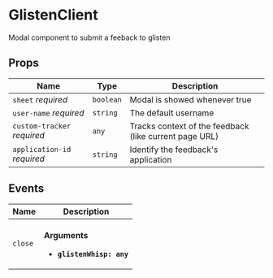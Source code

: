 # GlistenClient

Modal component to submit a feeback to glisten

## Props

| Name                        | Type      | Description                                            |
| --------------------------- | --------- | ------------------------------------------------------ |
| `sheet` *required*          | `boolean` | Modal is showed whenever true                          |
| `user-name` *required*      | `string`  | The default username                                   |
| `custom-tracker` *required* | `any`     | Tracks context of the feedback (like current page URL) |
| `application-id` *required* | `string`  | Identify the feedback's application                    |

## Events

| Name    | Description                                                      |
| ------- | ---------------------------------------------------------------- |
| `close` | <br/>**Arguments**<br/><ul><li>**`glistenWhisp: any`**</li></ul> |

